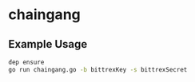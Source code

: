 # chaingang

## Example Usage

```bash
dep ensure
go run chaingang.go -b bittrexKey -s bittrexSecret
```